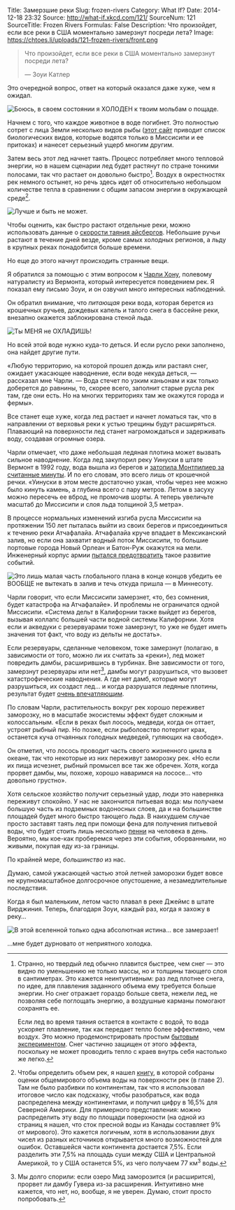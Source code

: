 Title: Замерзшие реки
Slug: frozen-rivers
Category: What If?
Date: 2014-12-18 23:32
Source: http://what-if.xkcd.com/121/
SourceNum: 121
SourceTitle: Frozen Rivers
Formulas: False
Description: Что произойдет, если все реки в США моментально замерзнут посреди лета?
Image: https://chtoes.li/uploads/121-frozen-rivers/front.png


> Что произойдет, если все реки в США моментально замерзнут посреди лета?
>
> — Зоуи Катлер

Это очередной вопрос, ответ на который оказался даже хуже, чем я ожидал.

![](/uploads/121-frozen-rivers/upside_ru.png "Боюсь, в своем состоянии я ХОЛОДЕН к твоим мольбам о пощаде.")

Начнем с того, что каждое животное в воде погибнет. Это полностью сотрет с лица Земли несколько видов рыбы ([этот сайт](http://wwf.panda.org/about_our_earth/ecoregions/lower_mississippi_river.cfm) приводит список биологических видов, которые водятся только в Миссисипи и ее притоках) и нанесет серьезный ущерб многим другим.

Затем весь этот лед начнет таять. Процесс потребляет много тепловой энергии, но в нашем сценарии лед будет растянут по стране тонкими полосами, так что растает он довольно быстро[^1]. Воздух в окрестностях рек немного остынет, но речь здесь идет об относительно небольшом количестве тепла в сравнении с общим запасом энергии в окружающей среде[^4].

[^1]:
    Странно, но твердый лед обычно плавится быстрее, чем снег — это видно по уменьшению не только массы, но и толщины тающего слоя в сантиметрах[^2]. Это кажется неинтуитивным: раз лед плотнее снега, по идее, для плавления заданного объема ему требуется больше энергии. Но снег отражает гораздо больше света, нежели лед, не позволяя себе поглощать энергию, а воздушные карманы помогают сохранять ее.

    Если лед во время таяния остается в контакте с водой, то вода ускоряет плавление, так как передает тепло более эффективно, чем воздух. Это можно продемонстрировать простым [бытовым экспериментом](http://www.cockeyed.com/science/moment/colander.shtml). Снег частично защищен от этого эффекта, поскольку не может проводить тепло с краев внутрь себя настолько же легко.
[^2]: Или[^3] дюймах.
[^3]: Ого, сноски-матрешки!
[^4]: Чтобы определить объем рек, я нашел [книгу](http://www.amazon.com/Water-Crisis-Guide-Worlds-Resources/dp/0195076281), в которой собраны оценки общемирового объема воды на поверхности рек (в главе 2). Там не было разбивки по континентам, так что я использовал итоговое число как подсказку, чтобы разобраться, как вода распределена между континентами, и получил цифру в 16,5% для Северной Америки. Для примерного представления: можно распределить эту воду по площади поверхности (на одной из страниц я нашел, что сток пресной воды из Канады составляет 9% от мирового). Это кажется логичным, хотя в использовании двух чисел из разных источников открывается много возможностей для ошибок. Оставшейся части континента достается 7,5%. Если разделить эти 7,5% на площадь суши между США и Центральной Америкой, то у США останется 5%, из чего получаем 77 км<sup>3</sup> воды.

![](/uploads/121-frozen-rivers/iceto_ru.png "Лучше и быть не может.")

Чтобы оценить, как быстро растают отдельные реки, можно использовать данные о [скорости таяния айсбергов](http://journals.ametsoc.org/doi/pdf/10.1175/1520-0485%281980%29010%3C1681%3AOTEOAI%3E2.0.CO%3B2). Небольшие ручьи растают в течение дней везде, кроме самых холодных регионов, а льду в крупных реках понадобится больше времени.

Но еще до этого начнут происходить странные вещи.

Я обратился за помощью с этим вопросом к [Чарли Хону](http://slowwatermovement.blogspot.com/), полевому натуралисту из Вермонта, который интересуется поведением рек. Я показал ему письмо Зоуи, и он озвучил много интересных наблюдений.

Он обратил внимание, что *питающая* реки вода, которая берется из крошечных ручьев, дождевых капель и талого снега в бассейне реки, внезапно окажется заблокирована стеной льда.

![](/uploads/121-frozen-rivers/forecast_ru.png "Ты МЕНЯ не ОХЛАДИШЬ!")

Но всей этой воде нужно куда-то деться. И если русло реки заполнено, она найдет другие пути.

«Любую территорию, на которой прошел дождь или растаял снег, ожидает ужасающее наводнение, если воде некуда деться, — рассказал мне Чарли. — Вода стечет по узким каньонам и как только доберется до равнины, то, скорее всего, заполнит старые русла рек там, где они есть. Но на многих территориях там же окажутся города и фермы».

Все станет еще хуже, когда лед растает и начнет ломаться так, что в направлении от верховья реки к устью трещины будут расширяться. Плавающий на поверхности лед станет нагромождаться и задерживать воду, создавая огромные озера.

Чарли отмечает, что даже небольшая ледяная плотина может вызвать сильное наводнение. Когда лед закупорил реку Уинуски в штате Вермонт в 1992 году, вода вышла из берегов и [затопила Монтпилиер за считанные минуты](http://www.montpelier-vt.org/community/351/Flood-of-1992.html). И по его словам, это всего лишь от крошечной речки. «Уинуски в этом месте достаточно узкая, чтобы через нее можно было кинуть камень, а глубина всего с пару метров. Летом в засуху можно пересечь ее вброд, не промочив шорты. А теперь увеличьте масштаб до Миссисипи и слоя льда толщиной 3,5 метра».

В процессе нормальных изменений изгиба русла Миссисипи на протяжении 150 лет пыталась выйти из своих берегов и присоединиться к течению реки Атчафалайа.  Атчафалайа круче впадает в Мексиканский залив, но если она захватит водный поток Миссисипи, то большие портовые города Новый Орлеан и Батон-Руж окажутся на мели. Инженерный корпус армии [пытался предотвратить](http://www.americaswetlandresources.com/background_facts/detailedstory/LouisianaRiverControl.html) такое развитие событий.

![](/uploads/121-frozen-rivers/acoe_ru.png "Это лишь малая часть глобального плана в конце концов убедить ее ВООБЩЕ не вытекать в залив и течь откуда пришла — в Миннесоту.")

Чарли говорит, что если Миссисипи замерзнет, «то, без сомнения, будет катастрофа на Атчафалайе». И проблемы не ограничатся одной Миссисипи. «Система дельт в Калифорнии также выйдет из берегов, вызывая коллапс большей части водной системы Калифорнии. Хотя если и акведуки с резервуарами тоже замерзнут, то уже не будет иметь значения тот факт, что воду из дельты не достать».

Если резервуары, сделанные человеком, тоже замерзнут (полагаю, в зависимости от того, можно ли их считать за «реки»), лед может повредить дамбы, расширившись в турбинах. Вне зависимости от того, замерзнут резервуары или нет[^5], дамбы могут разрушиться, что вызовет катастрофические наводнения. А где нет дамб, которые могут разрушиться, их создаст лед… и когда разрушатся ледяные плотины, результат будет [очень впечатляющим](https://www.youtube.com/watch?v=ezcgPAptbIk).

[^5]: Мы долго спорили: если озеро Мид заморозится (и расширится), прорвет ли дамбу Гувера из-за расширения. Интуитивно мне кажется, что нет, но, вообще, я не уверен. Думаю, стоит просто попробовать.

По словам Чарли, растительность вокруг рек хорошо переживет заморозку, но в масштабе экосистемы эффект будет сложным и колоссальным. «Если в реках был лосось, медведи, когда он оттает,  устроят рыбный пир. Но позже, если рыболовство потерпит крах, останется куча отчаянных голодных медведей, гуляющих на свободе».

Он отметил, что лосось проводит часть своего жизненного цикла в океане, так что некоторые из них переживут заморозку рек. «Но если их пища исчезнет, рыбный промысел все так же обречен. Хотя, когда прорвет дамбы, мы, похоже, хорошо наваримся на лососе… что довольно грустно».

Хотя сельское хозяйство получит серьезный удар, люди это наверняка переживут спокойно. У нас не закончится питьевая вода: мы получаем большую часть из подземных водоносных слоев, да и на большинстве площадей будет много быстро тающего льда. В наихудшем случае просто заставят таять лед при помощи фена для получения питьевой воды, что будет стоить лишь несколько [пенни](http://www.wolframalpha.com/input/?i=%28334+J%2Fg%29+*+%28water+density%29+*+%282+liters%2Fday%29+*+%28price+of+electricity%29+to+USD%2Fday) на человека в день. Вероятно, мы кое-как проберемся через эти события, оборванными, но живыми, покупая еду из-за границы.

По крайней мере, *большинство* из нас.

Думаю, самой ужасающей частью этой летней заморозки будет вовсе не крупномасштабное долгосрочное опустошение, а незамедлительные последствия.

Когда я был маленьким, летом часто плавал в реке Джеймс в штате Вирджиния. Теперь, благодаря Зоуи, каждый раз, когда я захожу в реку…

![](/uploads/121-frozen-rivers/oregon_ru.png "В этой вселенной только одна абсолютная истина… все замерзает!")

…мне будет дурновато от неприятного холодка.
